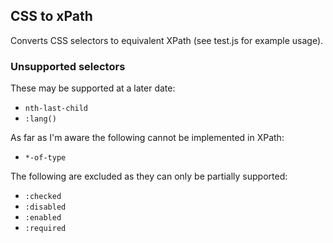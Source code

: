 ## CSS to xPath

Converts CSS selectors to equivalent XPath (see test.js for example usage).


### Unsupported selectors

These may be supported at a later date:

* `nth-last-child`
* `:lang()`

As far as I'm aware the following cannot be implemented in XPath:

* `*-of-type`

The following are excluded as they can only be partially supported:

* `:checked`
* `:disabled`
* `:enabled`
* `:required`
